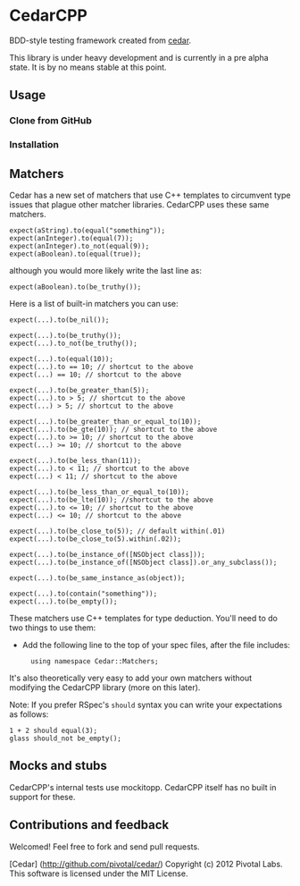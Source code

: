 # CedarCPP

BDD-style testing framework created from [cedar](https://github.com/pivotal/cedar).

This library is under heavy development and is currently in a pre alpha state. It is by no means stable at this point.


## Usage


### Clone from GitHub


### Installation


## Matchers

Cedar has a new set of matchers that use C++ templates to circumvent type issues
that plague other matcher libraries. CedarCPP uses these same matchers.

    expect(aString).to(equal("something"));
    expect(anInteger).to(equal(7));
    expect(anInteger).to_not(equal(9));
    expect(aBoolean).to(equal(true));

although you would more likely write the last line as:

    expect(aBoolean).to(be_truthy());

Here is a list of built-in matchers you can use:

    expect(...).to(be_nil());

    expect(...).to(be_truthy());
    expect(...).to_not(be_truthy());

    expect(...).to(equal(10));
    expect(...).to == 10; // shortcut to the above
    expect(...) == 10; // shortcut to the above

    expect(...).to(be_greater_than(5));
    expect(...).to > 5; // shortcut to the above
    expect(...) > 5; // shortcut to the above

    expect(...).to(be_greater_than_or_equal_to(10));
    expect(...).to(be_gte(10)); // shortcut to the above
    expect(...).to >= 10; // shortcut to the above
    expect(...) >= 10; // shortcut to the above

    expect(...).to(be_less_than(11));
    expect(...).to < 11; // shortcut to the above
    expect(...) < 11; // shortcut to the above

    expect(...).to(be_less_than_or_equal_to(10));
    expect(...).to(be_lte(10)); //shortcut to the above
    expect(...).to <= 10; // shortcut to the above
    expect(...) <= 10; // shortcut to the above

    expect(...).to(be_close_to(5)); // default within(.01)
    expect(...).to(be_close_to(5).within(.02));

    expect(...).to(be_instance_of([NSObject class]));
    expect(...).to(be_instance_of([NSObject class]).or_any_subclass());

    expect(...).to(be_same_instance_as(object));

    expect(...).to(contain("something"));
    expect(...).to(be_empty());

These matchers use C++ templates for type deduction.  You'll need to do two things to use them:

* Add the following line to the top of your spec files, after the file includes:

        using namespace Cedar::Matchers;

It's also theoretically very easy to add your own matchers without modifying the
CedarCPP library (more on this later).


Note: If you prefer RSpec's `should` syntax you can write your expectations as follows:

    1 + 2 should equal(3);
    glass should_not be_empty();

## Mocks and stubs
  CedarCPP's internal tests use mockitopp. CedarCPP itself has no built in support for these.

## Contributions and feedback

Welcomed!  Feel free to fork and send pull requests.

[Cedar] (http://github.com/pivotal/cedar/) Copyright (c) 2012 Pivotal Labs. This software is licensed under the MIT License.
